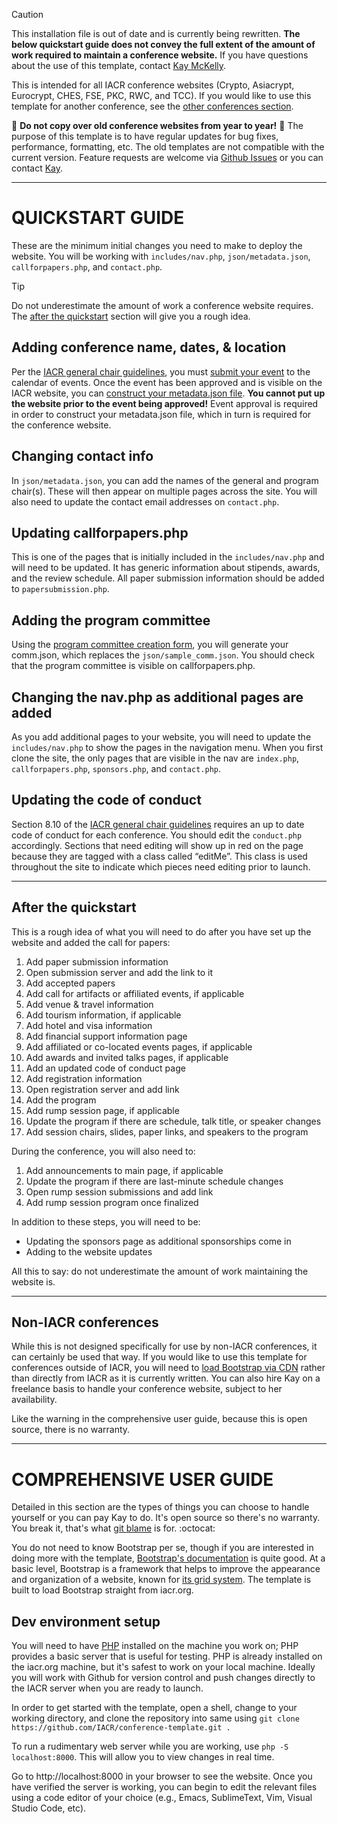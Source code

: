 
> [!CAUTION]
> This installation file is out of date and is currently being rewritten. 
> **The below quickstart guide does not convey the full extent of the 
> amount of work required to 
> maintain a conference website.**
> If you have questions about the use of this template, contact 
> [Kay McKelly](https://github.com/kaymckelly).

This is intended for all IACR conference websites (Crypto, Asiacrypt, Eurocrypt, CHES, FSE, PKC, RWC, and TCC). If you would like to use this template for another conference, see the [other conferences section](#non-iacr-conferences).

:japanese_ogre: **Do not copy over old conference websites from year to year!** :japanese_ogre: The purpose of this template is to have regular updates for bug fixes, performance, formatting, etc. The old templates are not compatible with the current version. Feature requests are welcome via [Github Issues](https://github.com/IACR/conference-template/issues/new) or you can contact [Kay](https://github.com/kaymckelly).

---

# QUICKSTART GUIDE
These are the minimum initial changes you need to make to deploy the website. You will be working with `includes/nav.php`, `json/metadata.json`, `callforpapers.php`, and `contact.php`.

> [!TIP]
> Do not underestimate the amount of work a conference website requires. The [after the quickstart](#after-the-quickstart) section will give you a rough idea.

## Adding conference name, dates, & location
Per the [IACR general chair guidelines](https://iacr.org/docs/genchair.pdf), you must [submit your event](https://www.iacr.org/events/edit.php) to the calendar of events. Once the event has been approved and is visible on the IACR website, you can [construct your metadata.json file](https://www.iacr.org/cryptodb/pc/). **You cannot put up the website prior to the event being approved!** Event approval is required in order to construct your metadata.json file, which in turn is required for the conference website.

## Changing contact info
In `json/metadata.json`, you can add the names of the general and program chair(s). These will then appear on multiple pages across the site. You will also need to update the contact email addresses on `contact.php`.

## Updating callforpapers.php
This is one of the pages that is initially included in the `includes/nav.php` and will need to be updated. It has generic information about stipends, awards, and the review schedule. All paper submission information should be added to `papersubmission.php`.

## Adding the program committee
Using the [program committee creation form](https://www.iacr.org/cryptodb/pc/), you will generate your comm.json, which replaces the `json/sample_comm.json`. You should check that the program committee is visible on callforpapers.php.

## Changing the nav.php as additional pages are added
As you add additional pages to your website, you will need to update the `includes/nav.php` to show the pages in the navigation menu. When you first clone the site, the only pages that are visible in the nav are `index.php`, `callforpapers.php`, `sponsors.php`, and `contact.php`.

## Updating the code of conduct
Section 8.10 of the [IACR general chair guidelines](https://iacr.org/docs/genchair.pdf) requires an up to date code of conduct for each conference. You should edit the `conduct.php` accordingly. Sections that need editing will show up in red on the page because they are tagged with a class called “editMe”. This class is used throughout the site to indicate which pieces need editing prior to launch.

---

## After the quickstart
This is a rough idea of what you will need to do after you have set up the website and added the call for papers:
1. Add paper submission information
2. Open submission server and add the link to it
3. Add accepted papers
4. Add call for artifacts or affiliated events, if applicable
5. Add venue & travel information
6. Add tourism information, if applicable
7. Add hotel and visa information
8. Add financial support information page
9. Add affiliated or co-located events pages, if applicable
10. Add awards and invited talks pages, if applicable
11. Add an updated code of conduct page
12. Add registration information
13. Open registration server and add link
14. Add the program
15. Add rump session page, if applicable
16. Update the program if there are schedule, talk title, or speaker changes
17. Add session chairs, slides, paper links, and speakers to the program

During the conference, you will also need to:
1. Add announcements to main page, if applicable
2. Update the program if there are last-minute schedule changes
3. Open rump session submissions and add link
4. Add rump session program once finalized

In addition to these steps, you will need to be:
* Updating the sponsors page as additional sponsorships come in
* Adding to the website updates

All this to say: do not underestimate the amount of work maintaining the website is.

---

## Non-IACR conferences
While this is not designed specifically for use by non-IACR conferences, it can certainly be used that way. If you would like to use this template for conferences outside of IACR, you will need to [load Bootstrap via CDN](https://getbootstrap.com/docs/5.3/getting-started/introduction/#cdn-links) rather than directly from IACR as it is currently written. You can also hire Kay on a freelance basis to handle your conference website, subject to her availability.

Like the warning in the comprehensive user guide, because this is open source, there is no warranty.

---

<!-- <details>
<summary>The comprehensive guide for intermediate to advanced users & confident DIYers</summary> -->

# COMPREHENSIVE USER GUIDE
Detailed in this section are the types of things you can choose to handle yourself or you can pay Kay to do. It's open source so there's no warranty. You break it, that's what [git blame](https://www.atlassian.com/git/tutorials/inspecting-a-repository/git-blame) is for. :octocat:

You do not need to know Bootstrap per se, though if you are interested in doing more with the template, [Bootstrap's documentation](https://getbootstrap.com/docs/5.3/getting-started/introduction/) is quite good. At a basic level, Bootstrap is a framework that helps to improve the appearance and organization of a website, known for [its grid system](https://getbootstrap.com/docs/5.3/layout/grid/). The template is built to load Bootstrap straight from iacr.org.

## Dev environment setup
You will need to have [PHP](https://www.php.net/manual/en/install.php) installed on the machine you work on; PHP provides a basic server that is useful for testing. PHP is already installed on the iacr.org machine, but it's safest to work on your local machine. Ideally you will work with Github for version control and push changes directly to the IACR server when you are ready to launch.

In order to get started with the template, open a shell, change to your working directory, and clone the repository into same using `git clone https://github.com/IACR/conference-template.git .`

To run a rudimentary web server while you are working, use `php -S localhost:8000`. This will allow you to view changes in real time.

Go to http://localhost:8000 in your browser to see the website. Once you have verified the server is working, you can begin to edit the relevant files using a code editor of your choice (e.g., Emacs, SublimeText, Vim, Visual Studio Code, etc).


<!-- </details> -->
